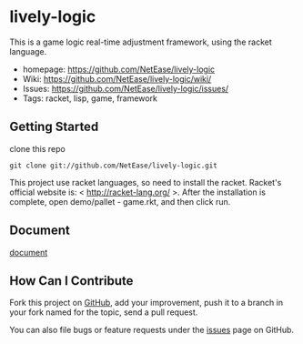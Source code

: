 lively-logic
============

This is a game logic real-time adjustment framework, using the racket language.
 * homepage: <https://github.com/NetEase/lively-logic>
 * Wiki: <https://github.com/NetEase/lively-logic/wiki/>
 * Issues: <https://github.com/NetEase/lively-logic/issues/>
 * Tags: racket, lisp, game, framework
 
Getting Started
---------------

clone this repo

    git clone git://github.com/NetEase/lively-logic.git

This project use racket languages, so need to install the racket. Racket's official website is: < http://racket-lang.org/ >. 
After the installation is complete, open demo/pallet - game.rkt, and then click run.

Document
--------

[document](https://github.com/NetEase/lively-logic/blob/master/doc/doc.md)

How Can I Contribute
--------------------

Fork this project on [GitHub](https://github.com/NetEase/lively-logic), add your improvement, push it to a branch in your fork named for the topic, send a pull request.

You can also file bugs or feature requests under the [issues](https://github.com/NetEase/lively-logic/issues/) page on GitHub.
